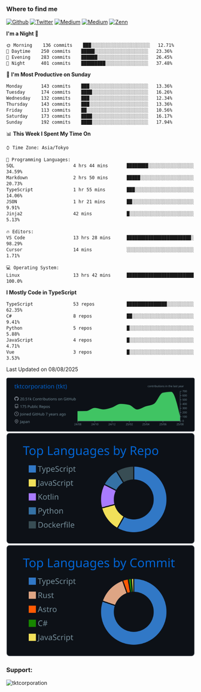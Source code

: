 <!-- <p align="left"> <img src="https://komarev.com/ghpvc/?username=tktcorporation&label=Profile%20views&color=0e75b6&style=flat" alt="tktcorporation" /> </p> -->

<h3>Where to find me</h3>
<p>
<a href="https://github.com/tktcorporation" target="_blank"><img alt="Github" src="https://img.shields.io/badge/GitHub-%2312100E.svg?&style=for-the-badge&logo=Github&logoColor=white" /></a>
<a href="https://twitter.com/tktcorporation" target="_blank"><img alt="Twitter" src="https://img.shields.io/badge/twitter-%231DA1F2.svg?&style=for-the-badge&logo=twitter&logoColor=white" /></a>
<a href="https://www.linkedin.com/in/tktcorporation" target="_blank"><img alt="Medium" src="https://img.shields.io/badge/linkdin-0a66c2.svg?&style=for-the-badge&logo=linkedin&logoColor=white" /></a>
<a href="https://qiita.com/tktcorporation" target="_blank"><img alt="Medium" src="https://img.shields.io/badge/qiita-55C500.svg?&style=for-the-badge&logo=qiita&logoColor=white" /></a>
<a href="https://zenn.dev/tktcorporation" target="_blank"><img alt="Zenn" src="https://img.shields.io/badge/Zenn-3EA8FF.svg?&style=for-the-badge&logo=Zenn&logoColor=white" /></a>
</p>
  
<!--START_SECTION:waka-->
**I'm a Night 🦉** 

```text
🌞 Morning    136 commits    ███░░░░░░░░░░░░░░░░░░░░░░   12.71% 
🌆 Daytime    250 commits    █████░░░░░░░░░░░░░░░░░░░░   23.36% 
🌃 Evening    283 commits    ██████░░░░░░░░░░░░░░░░░░░   26.45% 
🌙 Night      401 commits    █████████░░░░░░░░░░░░░░░░   37.48%

```
📅 **I'm Most Productive on Sunday** 

```text
Monday       143 commits    ███░░░░░░░░░░░░░░░░░░░░░░   13.36% 
Tuesday      174 commits    ████░░░░░░░░░░░░░░░░░░░░░   16.26% 
Wednesday    132 commits    ███░░░░░░░░░░░░░░░░░░░░░░   12.34% 
Thursday     143 commits    ███░░░░░░░░░░░░░░░░░░░░░░   13.36% 
Friday       113 commits    ██░░░░░░░░░░░░░░░░░░░░░░░   10.56% 
Saturday     173 commits    ████░░░░░░░░░░░░░░░░░░░░░   16.17% 
Sunday       192 commits    ████░░░░░░░░░░░░░░░░░░░░░   17.94%

```


📊 **This Week I Spent My Time On** 

```text
⌚︎ Time Zone: Asia/Tokyo

💬 Programming Languages: 
SQL                      4 hrs 44 mins       ████████░░░░░░░░░░░░░░░░░   34.59% 
Markdown                 2 hrs 50 mins       █████░░░░░░░░░░░░░░░░░░░░   20.73% 
TypeScript               1 hr 55 mins        ███░░░░░░░░░░░░░░░░░░░░░░   14.06% 
JSON                     1 hr 21 mins        ██░░░░░░░░░░░░░░░░░░░░░░░   9.91% 
Jinja2                   42 mins             █░░░░░░░░░░░░░░░░░░░░░░░░   5.13%

🔥 Editors: 
VS Code                  13 hrs 28 mins      ████████████████████████░   98.29% 
Cursor                   14 mins             ░░░░░░░░░░░░░░░░░░░░░░░░░   1.71%

💻 Operating System: 
Linux                    13 hrs 42 mins      █████████████████████████   100.0%

```

**I Mostly Code in TypeScript** 

```text
TypeScript               53 repos            ███████████████░░░░░░░░░░   62.35% 
C#                       8 repos             ██░░░░░░░░░░░░░░░░░░░░░░░   9.41% 
Python                   5 repos             █░░░░░░░░░░░░░░░░░░░░░░░░   5.88% 
JavaScript               4 repos             █░░░░░░░░░░░░░░░░░░░░░░░░   4.71% 
Vue                      3 repos             █░░░░░░░░░░░░░░░░░░░░░░░░   3.53%

```



 Last Updated on 08/08/2025
<!--END_SECTION:waka-->

[![](https://raw.githubusercontent.com/tktcorporation/tktcorporation/master/profile-summary-card-output/github_dark/0-profile-details.svg)](https://github.com/vn7n24fzkq/github-profile-summary-cards)
[![](https://raw.githubusercontent.com/tktcorporation/tktcorporation/master/profile-summary-card-output/github_dark/1-repos-per-language.svg)](https://github.com/vn7n24fzkq/github-profile-summary-cards) [![](https://raw.githubusercontent.com/tktcorporation/tktcorporation/master/profile-summary-card-output/github_dark/2-most-commit-language.svg)](https://github.com/vn7n24fzkq/github-profile-summary-cards)

<h3 align="left">Support:</h3>
<p><a href="https://www.buymeacoffee.com/tktcorporation"> <img align="left" src="https://cdn.buymeacoffee.com/buttons/v2/default-yellow.png" height="50" width="210" alt="tktcorporation" /></a></p><br><br>
